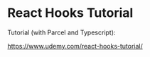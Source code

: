 # React Hooks Tutorial

Tutorial (with Parcel and Typescript):

https://www.udemy.com/react-hooks-tutorial/
